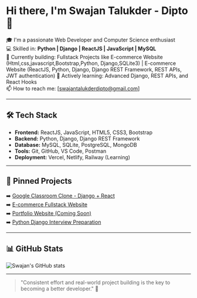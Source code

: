 # Hi there, I'm Swajan Talukder - Dipto 👋

🎓 I'm a passionate Web Developer and Computer Science enthusiast  
💻 Skilled in: **Python | Django | ReactJS | JavaScript | MySQL**  
🚀 Currently building: Fullstack Projects like E-commerce Website (Html,css,javascript,Bootstrap,Python, Django,SQLite3) | E-commerce Website (ReactJS, Python, Django, Django REST Framework, REST APIs, JWT authentication) 
🌱 Actively learning: Advanced Django, REST APIs, and React Hooks  
📫 How to reach me: [swajantalukderdipto@gmail.com]  
  

---

## 🛠 Tech Stack

- **Frontend:** ReactJS, JavaScript, HTML5, CSS3, Bootstrap  
- **Backend:** Python, Django, Django REST Framework  
- **Database:** MySQL, SQLite, PostgreSQL, MongoDB 
- **Tools:** Git, GitHub, VS Code, Postman  
- **Deployment:** Vercel, Netlify, Railway (Learning)  

---

## 📌 Pinned Projects

➡️ [Google Classroom Clone - Django + React](#)  
➡️ [E-commerce Fullstack Website](#)  
➡️ [Portfolio Website (Coming Soon)](#)  
➡️ [Python Django Interview Preparation](#)  

---

## 📊 GitHub Stats

![Swajan's GitHub stats](https://github-readme-stats.vercel.app/api?username=swajan21&show_icons=true&theme=tokyonight)  

---

> "Consistent effort and real-world project building is the key to becoming a better developer." 🚀

